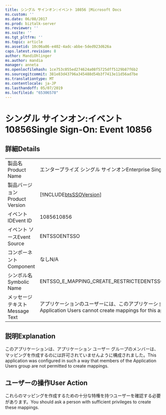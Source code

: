 ```yaml
---
title: シングル サインオン:イベント 10856 |Microsoft Docs
ms.custom: ''
ms.date: 06/08/2017
ms.prod: biztalk-server
ms.reviewer: ''
ms.suite: ''
ms.tgt_pltfrm: ''
ms.topic: article
ms.assetid: 10c06a86-e402-4adc-abbe-5ded923d626a
caps.latest.revision: 8
author: MandiOhlinger
ms.author: mandia
manager: anneta
ms.openlocfilehash: 1ce753c055ed274624a08f5725dff5129b87f6b2
ms.sourcegitcommit: 381e83d43796a345488d54b3f7413e11d56ad7be
ms.translationtype: MT
ms.contentlocale: ja-JP
ms.lasthandoff: 05/07/2019
ms.locfileid: "65306578"
---
```

# <a name="single-sign-on-event-10856"></a><span data-ttu-id="9e34f-102">シングル サインオン:イベント 10856</span><span class="sxs-lookup"><span data-stu-id="9e34f-102">Single Sign-On: Event 10856</span></span>
## <a name="details"></a><span data-ttu-id="9e34f-103">詳細</span><span class="sxs-lookup"><span data-stu-id="9e34f-103">Details</span></span>  
  
|                 |                                                                |
|-----------------|----------------------------------------------------------------|
|  <span data-ttu-id="9e34f-104">製品名</span><span class="sxs-lookup"><span data-stu-id="9e34f-104">Product Name</span></span>   |                   <span data-ttu-id="9e34f-105">エンタープライズ シングル サインオン</span><span class="sxs-lookup"><span data-stu-id="9e34f-105">Enterprise Single Sign-On</span></span>                    |
| <span data-ttu-id="9e34f-106">製品バージョン</span><span class="sxs-lookup"><span data-stu-id="9e34f-106">Product Version</span></span> |   [!INCLUDE[btsSSOVersion](../includes/btsssoversion-md.md)]   |
|    <span data-ttu-id="9e34f-107">イベント ID</span><span class="sxs-lookup"><span data-stu-id="9e34f-107">Event ID</span></span>     |                             <span data-ttu-id="9e34f-108">10856</span><span class="sxs-lookup"><span data-stu-id="9e34f-108">10856</span></span>                              |
|  <span data-ttu-id="9e34f-109">イベント ソース</span><span class="sxs-lookup"><span data-stu-id="9e34f-109">Event Source</span></span>   |                             <span data-ttu-id="9e34f-110">ENTSSO</span><span class="sxs-lookup"><span data-stu-id="9e34f-110">ENTSSO</span></span>                             |
|    <span data-ttu-id="9e34f-111">コンポーネント</span><span class="sxs-lookup"><span data-stu-id="9e34f-111">Component</span></span>    |                              <span data-ttu-id="9e34f-112">なし</span><span class="sxs-lookup"><span data-stu-id="9e34f-112">N/A</span></span>                               |
|  <span data-ttu-id="9e34f-113">シンボル名</span><span class="sxs-lookup"><span data-stu-id="9e34f-113">Symbolic Name</span></span>  |               <span data-ttu-id="9e34f-114">ENTSSO_E_MAPPING_CREATE_RESTRICTED</span><span class="sxs-lookup"><span data-stu-id="9e34f-114">ENTSSO_E_MAPPING_CREATE_RESTRICTED</span></span>               |
|  <span data-ttu-id="9e34f-115">メッセージ テキスト</span><span class="sxs-lookup"><span data-stu-id="9e34f-115">Message Text</span></span>   | <span data-ttu-id="9e34f-116">アプリケーションのユーザーには、このアプリケーションのマッピングを作成できません。</span><span class="sxs-lookup"><span data-stu-id="9e34f-116">Application Users cannot create mappings for this application.</span></span> |
  
## <a name="explanation"></a><span data-ttu-id="9e34f-117">説明</span><span class="sxs-lookup"><span data-stu-id="9e34f-117">Explanation</span></span>  
 <span data-ttu-id="9e34f-118">このアプリケーションは、アプリケーション ユーザー グループのメンバーは、マッピングを作成するのには許可されていませんように構成されました。</span><span class="sxs-lookup"><span data-stu-id="9e34f-118">This application was configured in such a way that members of the Application Users group are not permitted to create mappings.</span></span>  
  
## <a name="user-action"></a><span data-ttu-id="9e34f-119">ユーザーの操作</span><span class="sxs-lookup"><span data-stu-id="9e34f-119">User Action</span></span>  
 <span data-ttu-id="9e34f-120">これらのマッピングを作成するための十分な特権を持つユーザーを確認する必要があります。</span><span class="sxs-lookup"><span data-stu-id="9e34f-120">You should ask a person with sufficient privileges to create these mappings.</span></span>